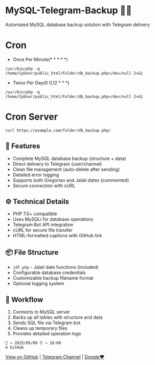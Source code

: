 # MySQL-Telegram-Backup 🤖💾

Automated MySQL database backup solution with Telegram delivery

# Cron
- Once Per Minute(* * * * *)
```
/usr/bin/php -q /home/CpUser/public_html/Folder/db_backup.php>/dev/null 2>&1
```
- Twice Per Day(0 0,12 * * *)
```
/usr/bin/php -q /home/CpUser/public_html/Folder/db_backup.php>/dev/null 2>&1
```
# Cron Server
```
curl https://example.com/folder/db_backup.php/
```

## 🔧 Features

- Complete MySQL database backup (structure + data)
- Direct delivery to Telegram (user/channel)
- Clean file management (auto-delete after sending)
- Detailed error logging
- Supports both Gregorian and Jalali dates (commented)
- Secure connection with cURL

## ⚙️ Technical Details

- PHP 7.0+ compatible
- Uses MySQLi for database operations
- Telegram Bot API integration
- cURL for secure file transfer
- HTML-formatted captions with GitHub link

## 📦 File Structure

- `jdf.php` - Jalali date functions (included)
- Configurable database credentials
- Customizable backup filename format
- Optional logging system

## 🔄 Workflow

1. Connects to MySQL server
2. Backs up all tables with structure and data
3. Sends SQL file via Telegram bot
4. Cleans up temporary files
5. Provides detailed operation logs

```
📅 → 2025/05/09 ⏰ → 18:00
⚙️ GitHub
```

[View on GitHub](https://github.com/Vahid-Spacer/MySQL-Telegram-Backup) | [Telegram Channel](https://t.me/Dev_SpaceX) | [Donate❤️](https://www.coffeebede.com/spacex)
